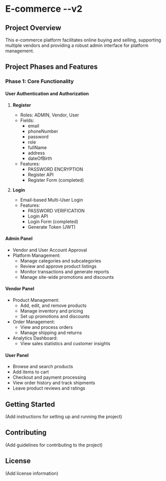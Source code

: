 # E-commerce --v2

## Project Overview

This e-commerce platform facilitates online buying and selling, supporting multiple vendors and providing a robust admin interface for platform management.

## Project Phases and Features

### Phase 1: Core Functionality

#### User Authentication and Authorization

1. **Register**
   - Roles: ADMIN, Vendor, User
   - Fields:
     - email
     - phoneNumber
     - password
     - role
     - fullName
     - address
     - dateOfBirth
   - Features:
     - PASSWORD ENCRYPTION
     - Register API
     - Register Form (completed)

2. **Login**
   - Email-based Multi-User Login
   - Features:
     - PASSWORD VERIFICATION
     - Login API
     - Login Form (completed)
     - Generate Token (JWT)

#### Admin Panel

- Vendor and User Account Approval
- Platform Management:
  - Manage categories and subcategories
  - Review and approve product listings
  - Monitor transactions and generate reports
  - Manage site-wide promotions and discounts

#### Vendor Panel

- Product Management:
  - Add, edit, and remove products
  - Manage inventory and pricing
  - Set up promotions and discounts
- Order Management:
  - View and process orders
  - Manage shipping and returns
- Analytics Dashboard:
  - View sales statistics and customer insights

#### User Panel

- Browse and search products
- Add items to cart
- Checkout and payment processing
- View order history and track shipments
- Leave product reviews and ratings

## Getting Started

(Add instructions for setting up and running the project)

## Contributing

(Add guidelines for contributing to the project)

## License

(Add license information)